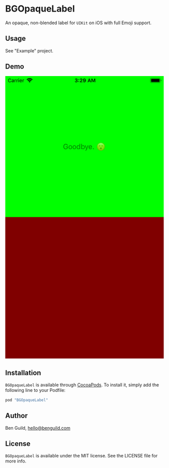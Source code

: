 # BGOpaqueLabel
An opaque, non-blended label for `UIKit` on iOS with full Emoji support.

## Usage

See "Example" project.

## Demo

![Screenshot](https://github.com/benguild/BGOpaqueLabel/raw/master/Screenshots/colored.png "Screenshot")

## Installation

`BGOpaqueLabel` is available through [CocoaPods](http://cocoapods.org). To install
it, simply add the following line to your Podfile:

```ruby
pod "BGOpaqueLabel"
```

## Author

Ben Guild, hello@benguild.com

## License

`BGOpaqueLabel` is available under the MIT license. See the LICENSE file for more info.
